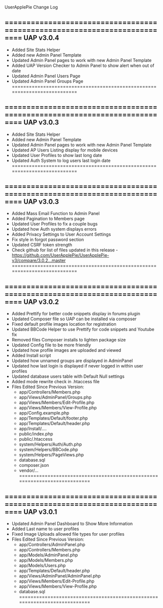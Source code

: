 UserApplePie Change Log

==========================================================================
					UAP v3.0.4
--------------------------------------------------------------------------
- Added Site Stats Helper
- Added new Admin Panel Template
- Updated Admin Panel pages to work with new Admin Panel Template
- Added UAP Version Checker to Admin Panel to show alert when out of date
- Updated Admin Panel Users Page
- Updated Admin Panel Groups Page
==========================================================================

==========================================================================
					UAP v3.0.3
--------------------------------------------------------------------------
- Added Site Stats Helper
- Added new Admin Panel Template
- Updated Admin Panel pages to work with new Admin Panel Template
- Updated AP Users Listing display for mobile devices
- Updated User Profiles to show last long date
- Updated Auth System to log users last login date
==========================================================================

==========================================================================
					UAP v3.0.3
--------------------------------------------------------------------------
- Added Mass Email Function to Admin Panel
- Added Pagination to Members page
- Updated User Profiles to fix a couple bugs
- Updated how Auth system displays errors
- Added Privacy Settings to User Account Settings
- Fix style in forgot password section
- Updated CSRF token strength
- Check github for list of files updated in this release
	-https://github.com/UserApplePie/UserApplePie-v3/compare/3.0.2...master
==========================================================================

==========================================================================
					UAP v3.0.2
--------------------------------------------------------------------------
- Added Prettify for better code snippets display in forums plugin
- Updated Composer file so UAP can be installed via composer
- Fixed default profile images location for registration
- Updated BBCode Helper to use Prettify for code snippets and Youtube fix
- Removed files Composer installs to lighten package size
- Updated Config file to be more friendly
- Updated how profile images are uploaded and viewed
- Added Install script
- Updated how unnamed groups are displayed in AdminPanel
- Updated how last login is displayed if never logged in within user profiles
- Updated database users table with Default Null settings
- Added mode rewrite check in .htaccess file
- Files Edited Since Previous Version:
	- app/Controllers/Members.php
	- app/Views/AdminPanel/Groups.php
	- app/Views/Members/Edit-Profile.php
	- app/Views/Members/View-Profile.php
	- app/Config.example.php
	- app/Templates/Default/footer.php
	- app/Templates/Default/header.php
	- app/Install/....
	- public/index.php
	- public/.htaccess
	- system/Helpers/Auth/Auth.php
	- system/Helpers/BBCode.php
	- system/Helpers/PageViews.php
	- database.sql
	- composer.json
	- vendor/...
==========================================================================

==========================================================================
					UAP v3.0.1
--------------------------------------------------------------------------
- Updated Admin Panel Dashboard to Show More Information
- Added Last name to user profiles
- Fixed Image Uploads allowed file types for user profiles
- Files Edited Since Previous Version:
	- app/Controllers/AdminPanel.php
	- app/Controllers/Members.php
	- app/Models/AdminPanel.php
	- app/Models/Members.php
	- app/Models/Users.php
	- app/Templates/Default/header.php
	- app/Views/AdminPanel/AdminPanel.php
	- app/Views/Members/Edit-Profile.php
	- app/Views/Members/View-Profile.php
	- database.sql
==========================================================================
